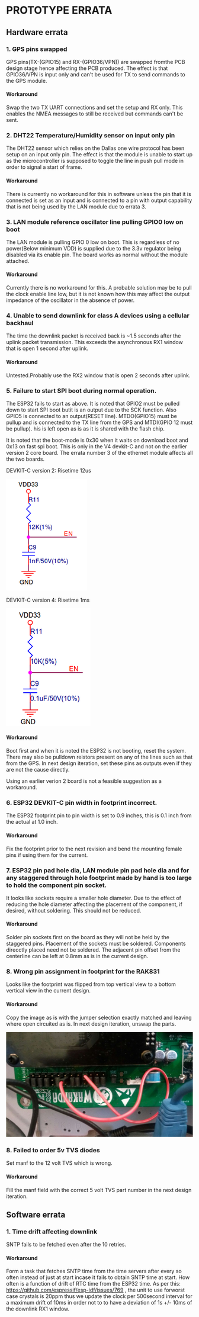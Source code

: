 PROTOTYPE ERRATA
================

## Hardware errata

### 1. GPS pins swapped

GPS pins(TX-(GPIO15) and RX-(GPIO36/VPN)) are swapped fromthe PCB design stage hence affecting the PCB produced. The effect is that GPIO36/VPN is input only and can't be used for TX to send commands to the GPS module.

#### Workaround

Swap the two TX UART connections and set the setup and RX only. This enables the NMEA messages to still be received but commands can't be sent.

### 2. DHT22 Temperature/Humidity sensor on input only pin

The DHT22 sensor which relies on the Dallas one wire protocol has been setup on an input only pin. The effect is that the module is unable to start up as the microcontroller is supposed to toggle the line in push pull mode in order to signal a start of frame.

#### Workaround

There is currently no workaround for this in software unless the pin that it is connected is set as an input and is connected to a pin with output capability that is not being used by the LAN module due to errata 3.

### 3. LAN module reference oscillator line pulling GPIO0 low on boot

The LAN module is pulling GPIO 0 low on boot. This is regardless of no power(Below minimum VDD) is supplied due to the 3.3v regulator being disabled via its enable pin. The board works as normal without the module attached.

#### Workaround

Currently there is no workaround for this. A probable solution may be to pull the clock enable line low, but it is not known how this may affect the output impedance of the oscillator in the absence of power.

### 4. Unable to send downlink for class A devices using a cellular backhaul

The time the downlink packet is received back is ~1.5 seconds after the uplink packet transmission. This exceeds the asynchronous RX1 window that is open 1 second after uplink.

#### Workaround

Untested.Probably use the RX2 window that is open 2 seconds after uplink.


### 5. Failure to start SPI boot during normal operation.

The ESP32 fails to  start as above. It is noted that GPIO2 must be pulled down to start SPI boot butit is an output due to the SCK function. Also GPIO5 is connected to an output(RESET line). MTDO(GPIO15) must be pullup and is connected to the TX line from the GPS and MTDI(GPIO 12 must be pullup). his is left open as is as it is shared with the flash chip.

It is noted that the boot-mode is 0x30 when it waits on download boot and 0x13 on fast spi boot. This is only in the V4 devkit-C and not on the earlier version 2 core board. The errata number 3 of the ethernet module affects all the two boards.

DEVKIT-C version 2: Risetime 12us

![](./DEVKITC_V2.png)

DEVKIT-C version 4: Risetime 1ms

![](./DEVKITC_V4.png)


#### Workaround

Boot first and when it is noted the ESP32 is not booting, reset the system. There may also be pulldown reistors present on any of the lines such as that from the GPS. In next design iteration, set these pins as outputs even if they are not the cause directly.

Using an earlier verion 2 board is not a feasible suggestion as a workaround.


### 6. ESP32 DEVKIT-C pin width in footprint incorrect.

The ESP32 footprint pin to pin width is set to 0.9 inches, this is 0.1 inch from the actual at 1.0 inch.

#### Workaround
Fix the footprint prior to the next revision and bend the mounting female pins if using them for the current.

### 7. ESP32 pin pad hole dia, LAN module pin pad hole dia and for any staggered through hole footprint made by hand is too large to hold the component pin socket.

It looks like sockets require a smaller hole diameter. Due to the effect of reducing the hole diameter affecting the placement of the component, if desired, without soldering. This should not be reduced.

#### Workaround
Solder pin sockets first on the board as they will not be held by the staggered pins. Placement of the sockets must be soldered. Components direcctly placed need not be soldered. The adjacent pin offset from the centerline can be left at 0.8mm as is in the current design.

### 8. Wrong pin assignment in footprint for the RAK831

Looks like the footprint was flipped from top vertical view to a bottom vertical view in the current design.

#### Workaround

Copy the image as is with the jumper selection exactly matched and leaving where open circuited as is. In next design iteration, unswap the parts.

![](./RAK831.jpeg)

### 8. Failed to order 5v TVS diodes

Set manf to the 12 volt TVS which is wrong.

#### Workaround

Fill the manf field with the correct 5 volt TVS part number in the next design iteration.


## Software errata

### 1. Time drift affecting downlink

SNTP fails to be fetched even after the 10 retries.

#### Workaround

Form a task that fetches SNTP time from the time servers after every so often instead of just at start incase it fails to obtain SNTP time at start. How often is a function of drift of RTC time from the ESP32 time. As per this: https://github.com/espressif/esp-idf/issues/769 , the unit to use forworst case crystals is 20ppm thus we update the clock per 500second interval for a maximum drift of 10ms in order not to to have a deviation of 1s +/- 10ms of the downlink RX1 window.